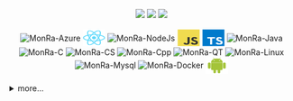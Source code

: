 <!--Hello
<h2><img src="https://emojis.slackmojis.com/emojis/images/1531849430/4246/blob-sunglasses.gif?1531849430" width="30"/> Hi 👋 , I'm MonRá! <img src="https://media.giphy.com/media/12oufCB0MyZ1Go/giphy.gif" width="50"></h2>
-->

<div>
  </p>
  <div align="center">
   <a href="https://www.facebook.com/ramon.chaib" target="_blank"><img src="https://img.shields.io/badge/-Facebook-%230077B5?style=for-the-badge&logo=facebook&logoColor=white" target="_blank"></a> 
  <a href="https://www.instagram.com/monrapps/" target="_blank"><img src="https://img.shields.io/badge/-Instagram-%23E4405F?style=for-the-badge&logo=instagram&logoColor=white" target="_blank"></a>
  <a href="https://www.linkedin.com/in/ramon-chaib-27007635/" target="_blank"><img src="https://img.shields.io/badge/-LinkedIn-%230077B5?style=for-the-badge&logo=linkedin&logoColor=white" target="_blank"></a>   
</div>
  
 <div style="display: inline_block" align="center"><br>
  <img align="center" alt="MonRa-Azure" height="30" width="40" src="https://cdn.jsdelivr.net/gh/devicons/devicon/icons/azure/azure-original.svg">
  <img align="center" alt="MonRa-React" height="30" width="40" src="https://raw.githubusercontent.com/devicons/devicon/master/icons/react/react-original.svg">
  <img align="center" alt="MonRa-NodeJs" height="30" width="40" src="https://cdn.jsdelivr.net/gh/devicons/devicon/icons/nodejs/nodejs-original.svg">
  <img align="center" alt="MonRa-Js" height="30" width="40" src="https://raw.githubusercontent.com/devicons/devicon/master/icons/javascript/javascript-original.svg">     <img align="center" alt="MonRa-Ts" height="30" width="40" src="https://raw.githubusercontent.com/devicons/devicon/master/icons/typescript/typescript-original.svg">
  <img align="center" alt="MonRa-Java" height="30" width="40" src="https://cdn.jsdelivr.net/gh/devicons/devicon/icons/java/java-original.svg">
  <img align="center" alt="MonRa-C" height="30" width="40" src="https://cdn.jsdelivr.net/gh/devicons/devicon/icons/c/c-original.svg">
  <img align="center" alt="MonRa-CS" height="30" width="40" src="https://cdn.jsdelivr.net/gh/devicons/devicon/icons/csharp/csharp-original.svg">
  <img align="center" alt="MonRa-Cpp" height="30" width="40" src="https://cdn.jsdelivr.net/gh/devicons/devicon/icons/cplusplus/cplusplus-original.svg">
  <img align="center" alt="MonRa-QT" height="30" width="40" src="https://cdn.jsdelivr.net/gh/devicons/devicon/icons/qt/qt-original.svg">
  <img align="center" alt="MonRa-Linux" height="30" width="40" src="https://cdn.jsdelivr.net/gh/devicons/devicon/icons/linux/linux-original.svg">
  <img align="center" alt="MonRa-Mysql" height="30" width="40" src="https://cdn.jsdelivr.net/gh/devicons/devicon/icons/mysql/mysql-original.svg">
  <img align="center" alt="MonRa-Docker" height="30" width="40" src="https://cdn.jsdelivr.net/gh/devicons/devicon/icons/docker/docker-original.svg">  
  <img align="center" alt="MonRa-Android" height="30" width="40" src="https://github.com/devicons/devicon/blob/master/icons/android/android-original.svg">
  
</div>
</a>

</br>
<!--
[![github activity graph](https://activity-graph.herokuapp.com/graph?username=monrapps&theme=chartreuse-dark)](https://github.com/monrapps/)
-->
<div>
<details>
      <summary>more...</summary>
      
<!--
### <img src="https://media.giphy.com/media/VgCDAzcKvsR6OM0uWg/giphy.gif" width="50"> A little more about me...  

```javascript
const monra = {
    pronouns: "He" | "Him",
    code: ["any"],
    askMeAbout: ["any"],
    technologies: {
        backEnd: {
            js: ["any"],
        },
        mobileApp: {
            native: ["Android Development"]
        },
        devOps: ["AWS", "Docker🐳", "Route53", "Nginx"],
        databases: ["mongo", "MySql", "sqlite"],
        misc: ["Firebase", "Socket.IO", "selenium", "open-cv", "php", "SuiteApp"]
    },
    architecture: ["Serverless Architecture", "Progressive web applications", "Single page applications"],
    currentFocus: "Building Robots to ease opertations",
    funFact: "There are two ways to write error-free programs; only the third one works"
};
```
-->

---
<!--START_SECTION:waka-->
![Code Time](http://img.shields.io/badge/Code%20Time-1%2C211%20hrs%2032%20mins-blue)

![Profile Views](http://img.shields.io/badge/Profile%20Views-0-blue)

![Lines of code](https://img.shields.io/badge/From%20Hello%20World%20I%27ve%20Written-3.3%20million%20lines%20of%20code-blue)

**🐱 My GitHub Data** 

> 📦 65.1 kB Used in GitHub's Storage 
 > 
> 🏆 2,494 Contributions in the Year 2025
 > 
> 🚫 Not Opted to Hire
 > 
> 📜 24 Public Repositories 
 > 
> 🔑 20 Private Repositories 
 > 
**I'm an Early 🐤** 

```text
🌞 Morning                9313 commits        ████████░░░░░░░░░░░░░░░░░   32.99 % 
🌆 Daytime                12064 commits       ███████████░░░░░░░░░░░░░░   42.74 % 
🌃 Evening                4229 commits        ████░░░░░░░░░░░░░░░░░░░░░   14.98 % 
🌙 Night                  2621 commits        ██░░░░░░░░░░░░░░░░░░░░░░░   09.29 % 
```
📅 **I'm Most Productive on Thursday** 

```text
Monday                   5167 commits        █████░░░░░░░░░░░░░░░░░░░░   18.31 % 
Tuesday                  5166 commits        █████░░░░░░░░░░░░░░░░░░░░   18.30 % 
Wednesday                5311 commits        █████░░░░░░░░░░░░░░░░░░░░   18.82 % 
Thursday                 6116 commits        █████░░░░░░░░░░░░░░░░░░░░   21.67 % 
Friday                   4020 commits        ████░░░░░░░░░░░░░░░░░░░░░   14.24 % 
Saturday                 1383 commits        █░░░░░░░░░░░░░░░░░░░░░░░░   04.90 % 
Sunday                   1064 commits        █░░░░░░░░░░░░░░░░░░░░░░░░   03.77 % 
```


📊 **This Week I Spent My Time On** 

```text
🕑︎ Time Zone: America/Sao_Paulo

💬 Programming Languages: 
Other                    17 hrs 42 mins      █████████████████░░░░░░░░   69.60 % 
Bash                     2 hrs 26 mins       ██░░░░░░░░░░░░░░░░░░░░░░░   09.63 % 
Markdown                 1 hr 15 mins        █░░░░░░░░░░░░░░░░░░░░░░░░   04.94 % 
Makefile                 1 hr 6 mins         █░░░░░░░░░░░░░░░░░░░░░░░░   04.39 % 
C                        55 mins             █░░░░░░░░░░░░░░░░░░░░░░░░   03.62 % 

🔥 Editors: 
VS Code                  25 hrs 26 mins      █████████████████████████   100.00 % 

🐱‍💻 Projects: 
gww-v6i                  19 hrs 26 mins      ███████████████████░░░░░░   76.46 % 
gww-v6i_jiga             2 hrs 31 mins       ██░░░░░░░░░░░░░░░░░░░░░░░   09.95 % 
Markdown                 1 hr 17 mins        █░░░░░░░░░░░░░░░░░░░░░░░░   05.06 % 
kernel                   38 mins             █░░░░░░░░░░░░░░░░░░░░░░░░   02.50 % 
zmqslip                  27 mins             ░░░░░░░░░░░░░░░░░░░░░░░░░   01.82 % 

💻 Operating System: 
WSL                      24 hrs 8 mins       ████████████████████████░   94.94 % 
Windows                  1 hr 17 mins        █░░░░░░░░░░░░░░░░░░░░░░░░   05.06 % 
```

**I Mostly Code in C++** 

```text
C                        15 repos            ████░░░░░░░░░░░░░░░░░░░░░   17.24 % 
JavaScript               9 repos             ███░░░░░░░░░░░░░░░░░░░░░░   10.34 % 
Python                   9 repos             ███░░░░░░░░░░░░░░░░░░░░░░   10.34 % 
Shell                    6 repos             ██░░░░░░░░░░░░░░░░░░░░░░░   06.90 % 
HTML                     6 repos             ██░░░░░░░░░░░░░░░░░░░░░░░   06.90 % 
```



**Timeline**

![Lines of Code chart](https://raw.githubusercontent.com/monrapps/monrapps/master/assets/bar_graph.png)


 Last Updated on 22/06/2025 12:34:12 UTC
<!--END_SECTION:waka-->

